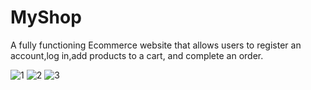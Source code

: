 # MyShop
A fully functioning Ecommerce website that allows users to register an account,log in,add products to a cart, and complete an order.


![1](https://user-images.githubusercontent.com/37083547/76350400-1274d900-62e2-11ea-887d-db2c6eafa3fc.png)
![2](https://user-images.githubusercontent.com/37083547/76350398-11dc4280-62e2-11ea-94ea-61c048a6a995.png)
![3](https://user-images.githubusercontent.com/37083547/76350401-1274d900-62e2-11ea-8609-293d241ef818.png)




